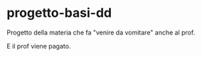 # progetto-basi-dd
Progetto della materia che fa "venire da vomitare" anche al prof.

E il prof viene pagato.

